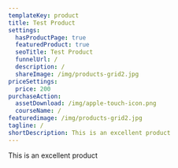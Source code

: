 ```yaml
---
templateKey: product
title: Test Product
settings:
  hasProductPage: true
  featuredProduct: true
  seoTitle: Test Product
  funnelUrl: /
  description: /
  shareImage: /img/products-grid2.jpg
priceSettings:
  price: 200
purchaseAction:
  assetDownload: /img/apple-touch-icon.png
  courseName: /
featuredimage: /img/products-grid2.jpg
tagline: /
shortDescription: This is an excellent product
---
```

This is an excellent product